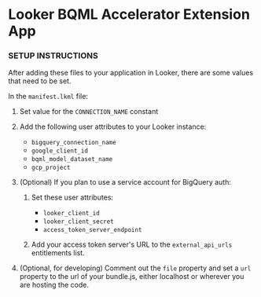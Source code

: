 # Looker BQML Accelerator Extension App

### SETUP INSTRUCTIONS

After adding these files to your application in Looker, there are some values that need to be set.

In the `manifest.lkml` file:

1. Set value for the `CONNECTION_NAME` constant

1. Add the following user attributes to your Looker instance:

   - `bigquery_connection_name`
   - `google_client_id`
   - `bqml_model_dataset_name`
   - `gcp_project`

1. (Optional) If you plan to use a service account for BigQuery auth:

   1. Set these user attributes:

      - `looker_client_id`
      - `looker_client_secret`
      - `access_token_server_endpoint`

   1. Add your access token server's URL to the `external_api_urls` entitlements list.

1. (Optional, for developing) Comment out the `file` property and set a `url` property to the url of your bundle.js, either localhost or wherever you are hosting the code.

